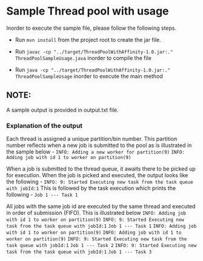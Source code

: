 # Sample Thread pool with usage

Inorder to execute the sample file, please follow the following steps.

* Run `mvn install` from the project root to create the jar file.

* Run `javac -cp "../target/ThreadPoolWithAffinity-1.0.jar:." ThreadPoolSampleUsage.java` inorder to compile the file

* Run `java -cp "../target/ThreadPoolWithAffinity-1.0.jar:." ThreadPoolSampleUsage` inorder to execute the main method

## NOTE:
 A sample output is provided in output.txt file.
 
### Explanation of the output
Each thread is assigned a unique partition/bin number. This partition number reflects when a new job is submitted to the pool as is illustrated in the sample below - 
   `INFO: Adding a new worker for partition(9)`
   `INFO: Adding job with id 1 to worker on partition(9)`

When a job is submitted to the thread queue, it awaits there to be picked up for execution. When the job is picked and executed, the output looks like the following - 
   `INFO: 9: Started Executing new task from the task queue with jobId:1`
  This is followed by the task execution which prints the following - 
   `Job 1 --- Task 1`

All jobs with the same job id are executed by the same thread and executed in order of submission (FIFO). This is illustrated below
 `INFO: Adding job with id 1 to worker on partition(9)`
 `INFO: 9: Started Executing new task from the task queue with jobId:1`
 `Job 1 --- Task 1`
 `INFO: Adding job with id 1 to worker on partition(9)`
 `INFO: Adding job with id 1 to worker on partition(9)`
 `INFO: 9: Started Executing new task from the task queue with jobId:1`
 `Job 1 --- Task 2`
 `INFO: 9: Started Executing new task from the task queue with jobId:1`
 `Job 1 --- Task 3`
 
 


   
   
 

 
 
